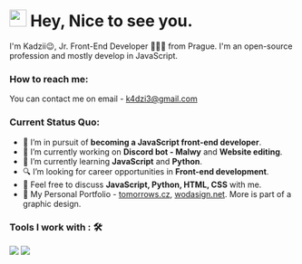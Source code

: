 <h1><img src="https://emojis.slackmojis.com/emojis/images/1531849430/4246/blob-sunglasses.gif?1531849430" width="30"/> Hey, Nice to see you.</h1>

I'm Kadzii😉, Jr. Front-End Developer 👨🏻‍💻 from Prague. I'm an open-source profession and mostly develop in JavaScript.

### How to reach me: 
You can contact me on email - k4dzi3@gmail.com

### Current Status Quo:

- 💼 I’m in pursuit of <strong>becoming a JavaScript front-end developer</strong>.
- 🔭 I’m currently working on <strong>Discord bot - Malwy</strong> and <strong>Website editing</strong>.
- 🌱 I’m currently learning <strong>JavaScript</strong> and <strong>Python</strong>.
- 🔍 I’m looking for career opportunities in <strong>Front-end development</strong>.
- 💬 Feel free to discuss <strong>JavaScript, Python, HTML, CSS</strong> with me.
- 👀 My Personal Portfolio - [tomorrows.cz](https://524w.eu/), [wodasign.net](https://www.wodasign.net/en/). More is part of a graphic design.

### Tools I work with : 🛠

<img src="https://img.shields.io/badge/python%20-%2314354C.svg?&style=for-the-badge&logo=python&logoColor=white">   <img src="https://img.shields.io/badge/javascript%20-%23323330.svg?&style=for-the-badge&logo=javascript&logoColor=%23F7DF1E">
